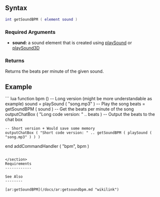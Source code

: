 Syntax
------

``` lua
int getSoundBPM ( element sound )
```

### Required Arguments

-   **sound:** a sound element that is created using [playSound](/docs/playsound.md "wikilink") or [playSound3D](/playSound3D.md "wikilink")

### Returns

Returns the beats per minute of the given sound.

Example
-------

<section name="Client" class="client" show="true">
``` lua
function bpm ()
    -- Long version (might be more understandable as example)
    sound = playSound ( "song.mp3" ) -- Play the song
    beats = getSoundBPM ( sound ) -- Get the beats per minute of the song
    outputChatBox ( "Long code version: " .. beats ) -- Output the beats to the chat box

    -- Short version + Would save some memory
    outputChatBox ( "Short code version: " .. getSoundBPM ( playSound ( "song.mp3" ) ) )
end
addCommandHandler ( "bpm", bpm )
```

</section>
Requirements
------------

See Also
--------

[ar:getSoundBPM](/docs/ar:getsoundbpm.md "wikilink")
